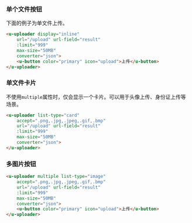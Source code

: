 ### 单个文件按钮

下面的例子为单文件上传。

``` html
<u-uploader display="inline"
    url="/upload" url-field="result"
    :limit="999"
    max-size="50MB"
    converter="json">
    <u-button color="primary" icon="upload">上传</u-button>
</u-uploader>
```

### 单文件卡片

不使用`multiple`属性时，仅会显示一个卡片。可以用于头像上传、身份证上传等场景。

``` html
<u-uploader list-type="card"
    accept=".png,.jpg,.jpeg,.gif,.bmp"
    url="/upload" url-field="result"
    :limit="999"
    max-size="50MB"
    converter="json">
</u-uploader>
```

### 多图片按钮

``` html
<u-uploader multiple list-type="image"
    accept=".png,.jpg,.jpeg,.gif,.bmp"
    url="/upload" url-field="result"
    :limit="999"
    max-size="50MB"
    converter="json">
    <u-button color="primary" icon="upload">上传</u-button>
</u-uploader>
```
